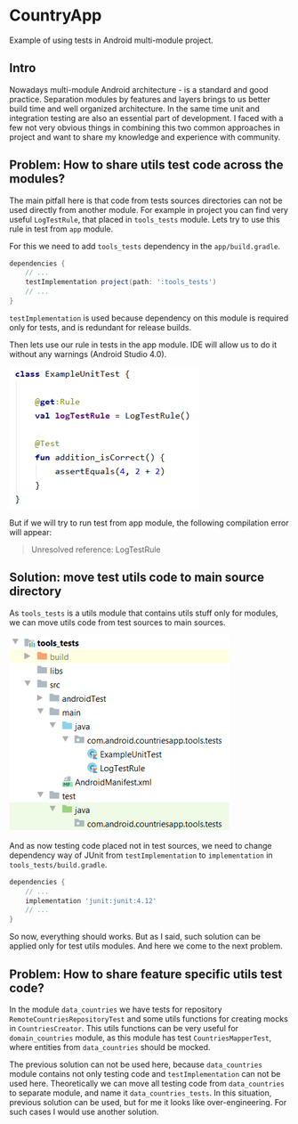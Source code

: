 CountryApp
==========

Example of using tests in Android multi-module project.

## Intro

Nowadays multi-module Android architecture - is a standard and good practice.
Separation modules by features and layers brings to us better build time and well organized architecture.
In the same time unit and integration testing are also an essential part of development.
I faced with a few not very obvious things in combining this two common approaches in project and want to share my knowledge and experience with community.

## Problem: How to share utils test code across the modules?

The main pitfall here is that code from tests sources directories can not be used directly from another module.
For example in project you can find very useful `LogTestRule`, that placed in `tools_tests` module.
Lets try to use this rule in test from `app` module.

For this we need to add `tools_tests` dependency in the `app/build.gradle`.
```groovy
dependencies {
    // ...
    testImplementation project(path: ':tools_tests')
    // ...
}
```
`testImplementation` is used because dependency on this module is required only for tests, and is redundant for release builds.

Then lets use our rule in tests in the app module. IDE will allow us to do it without any warnings (Android Studio 4.0).

![alt text](https://github.com/tberchanov/CountryApp/blob/master/.readme_images/test_without_warnings_example.png?raw=true)

But if we will try to run test from app module, the following compilation error will appear:
> Unresolved reference: LogTestRule

## Solution: move test utils code to main source directory

As `tools_tests` is a utils module that contains utils stuff only for modules, we can move utils code from test sources to main sources.

![alt text](https://github.com/tberchanov/CountryApp/blob/master/.readme_images/tools_tests_directories_example.png?raw=true)

And as now testing code placed not in test sources, we need to change dependency way of JUnit from `testImplementation` to `implementation` in `tools_tests/build.gradle`.
```groovy
dependencies {
    // ...
    implementation 'junit:junit:4.12'
    // ...
}
```
So now, everything should works. But as I said, such solution can be applied only for test utils modules.
And here we come to the next problem.

## Problem: How to share feature specific utils test code? 

In the module `data_countries` we have tests for repository `RemoteCountriesRepositoryTest` and some utils functions for creating mocks in `CountriesCreator`.
This utils functions can be very useful for `domain_countries` module, as this module has test `CountriesMapperTest`, where entities from `data_countries` should be mocked.

The previous solution can not be used here, because `data_countries` module contains not only testing code and `testImplementation` can not be used here.
Theoretically we can move all testing code from `data_countries` to separate module, and name it `data_countries_tests`.
In this situation, previous solution can be used, but for me it looks like over-engineering.
For such cases I would use another solution.